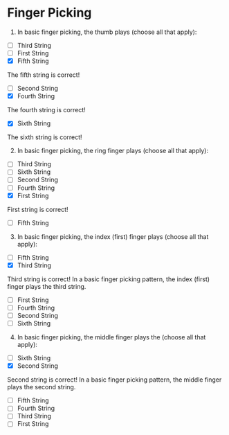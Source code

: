 # Finger Picking

1. In basic finger picking, the thumb plays (choose all that apply):

- [ ] Third String
- [ ] First String
- [x] Fifth String

The fifth string is correct!
- [ ] Second String
- [x] Fourth String

The fourth string is correct!
- [x] Sixth String

The sixth string is correct!

2. In basic finger picking, the ring finger plays (choose all that apply):

- [ ] Third String
- [ ] Sixth String
- [ ] Second String
- [ ] Fourth String
- [x] First String

First string is correct!
- [ ] Fifth String

3. In basic finger picking, the index (first) finger plays (choose all that apply):

- [ ] Fifth String
- [x] Third String

Third string is correct! In a basic finger picking pattern, the index (first) finger plays the third string.
- [ ] First String
- [ ] Fourth String
- [ ] Second String
- [ ] Sixth String

4. In basic finger picking, the middle finger plays the (choose all that apply):

- [ ] Sixth String
- [x] Second String

Second string is correct! In a basic finger picking pattern, the middle finger plays the second string.
- [ ] Fifth String
- [ ] Fourth String
- [ ] Third String
- [ ] First String
